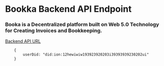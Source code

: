 # Bookka Backend API Endpoint

### Booka is a Decentralized platform built on Web 5.0 Technology for Creating Invoices and Bookkeeping. 

[Backend API URL](bookka-api.onrender.com)

```
    {
        userDid: "did:ion:12hewiwiw193923920203i39393939230202ui"
    }
```
